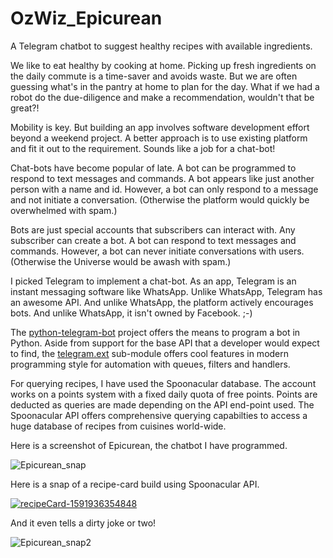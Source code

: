 # OzWiz_Epicurean
A Telegram chatbot to suggest healthy recipes with available ingredients.

We like to eat healthy by cooking at home. Picking up fresh ingredients on the daily commute is a time-saver and avoids waste. But we are often guessing what's in the pantry at home to plan for the day. What if we had a robot do the due-diligence and make a recommendation, wouldn't that be great?!

Mobility is key. But building an app involves software development effort beyond a weekend project. A better approach is to use existing platform and fit it out to the requirement. Sounds like a job for a chat-bot!

Chat-bots have become popular of late. A bot can be programmed to respond to text messages and commands. A bot appears like just another person with a name and id. However, a bot can only respond to a message and not initiate a conversation. (Otherwise the platform would quickly be overwhelmed with spam.)

Bots are just special accounts that subscribers can interact with. Any subscriber can create a bot. A bot can respond to text messages and commands. However, a bot can never initiate conversations with users. (Otherwise the Universe would be awash with spam.)

I picked Telegram to implement a chat-bot. As an app, Telegram is an instant messaging software like WhatsApp. Unlike WhatsApp, Telegram has an awesome API. And unlike WhatsApp, the platform actively encourages bots. And unlike WhatsApp, it isn't owned by Facebook. ;-)

The [python-telegram-bot](https://github.com/python-telegram-bot/python-telegram-bot) project offers the means to program a bot in Python. Aside from support for the base API that a developer would expect to find, the [telegram.ext](https://github.com/python-telegram-bot/python-telegram-bot/wiki/Extensions-–-Your-first-Bot) sub-module offers cool features in modern programming style for automation with queues, filters and handlers. 

For querying recipes, I have used the Spoonacular database. The account works on a points system with a fixed daily quota of free points. Points are deducted as queries are made depending on the API end-point used. The Spoonacular API offers comprehensive querying capabilties to access a huge database of recipes from cuisines world-wide.

Here is a screenshot of Epicurean, the chatbot I have programmed.

![Epicurean_snap](https://user-images.githubusercontent.com/5471571/84470785-e8acb480-ac38-11ea-977e-d224500f4352.png)

Here is a snap of a recipe-card build using Spoonacular API.

[
![recipeCard-1591936354848](https://user-images.githubusercontent.com/5471571/84470346-075e7b80-ac38-11ea-983d-88f63a49dbbc.png)
](url)

And it even tells a dirty joke or two!

![Epicurean_snap2](https://user-images.githubusercontent.com/5471571/84470910-2ad5f600-ac39-11ea-95a0-6ff23c19d48d.jpg)
